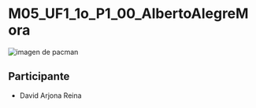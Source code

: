 # M05_UF1_1o_P1_00_AlbertoAlegreMora
![imagen de pacman](https://cloudfront-eu-central-1.images.arcpublishing.com/prisa/U55KB44VIO43FECCAMOE5UAB5Q.jpg)
## Participante
 - David Arjona Reina
